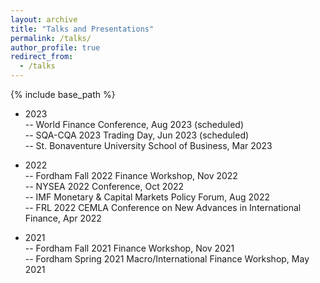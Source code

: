 ```yaml
---
layout: archive
title: "Talks and Presentations"
permalink: /talks/
author_profile: true
redirect_from:
  - /talks
---
```

{% include base_path %}

* 2023 <br>
-- World Finance Conference, Aug 2023 (scheduled) <br>
-- SQA-CQA 2023 Trading Day, Jun 2023 (scheduled) <br>
-- St. Bonaventure University School of Business, Mar 2023 <br>

* 2022 <br>
-- Fordham Fall 2022 Finance Workshop, Nov 2022 <br>
-- NYSEA 2022 Conference, Oct 2022 <br>
--  IMF Monetary & Capital Markets Policy Forum, Aug 2022 <br>
-- FRL 2022 CEMLA Conference on New Advances in International Finance, Apr 2022 <br>

* 2021 <br>
-- Fordham Fall 2021 Finance Workshop, Nov 2021 <br>
-- Fordham Spring 2021 Macro/International Finance Workshop, May 2021
